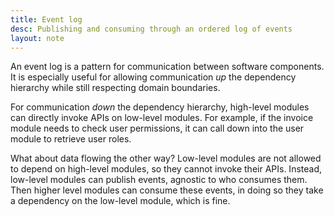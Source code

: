 ```yaml
---
title: Event log
desc: Publishing and consuming through an ordered log of events
layout: note
---
```


An event log is a pattern for communication between software components. It is especially useful for allowing communication _up_ the dependency hierarchy while still respecting domain boundaries.

For communication _down_ the dependency hierarchy, high-level modules can directly invoke APIs on low-level modules. For example, if the invoice module needs to check user permissions, it can call down into the user module to retrieve user roles.

What about data flowing the other way? Low-level modules are not allowed to depend on high-level modules, so they cannot invoke their APIs. Instead, low-level modules can publish events, agnostic to who consumes them. Then higher level modules can consume these events, in doing so they take a dependency on the low-level module, which is fine.
